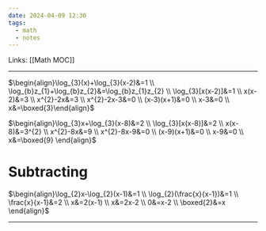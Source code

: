 ```yaml
---
date: 2024-04-09 12:30
tags:
  - math
  - notes
---
```

Links: [[Math MOC]]

---
$\begin{align}\log_{3}(x)+\log_{3}(x-2)&=1 \\ \log_{b}z_{1}+\log_{b}z_{2}&=\log_{b}z_{1}z_{2} \\ \log_{3}[x(x-2)]&=1 \\ x(x-2)&=3 \\ x^{2}-2x&=3 \\ x^{2}-2x-3&=0 \\ (x-3)(x+1)&=0 \\ x-3&=0 \\ x&=\boxed{3}\end{align}$

$\begin{align}\log_{3}x+\log_{3}(x-8)&=2 \\ \log_{3}[x(x-8)]&=2 \\ x(x-8)&=3^{2} \\ x^{2}-8x&=9 \\ x^{2}-8x-9&=0 \\ (x-9)(x+1)&=0 \\ x-9&=0 \\ x&=\boxed{9} \end{align}$

# Subtracting
$\begin{align}\log_{2}x-\log_{2}(x-1)&=1 \\ \log_{2}(\frac{x}{x-1})&=1 \\ \frac{x}{x-1}&=2 \\ x&=2(x-1) \\ x&=2x-2 \\ 0&=x-2 \\ \boxed{2}&=x \end{align}$

---
